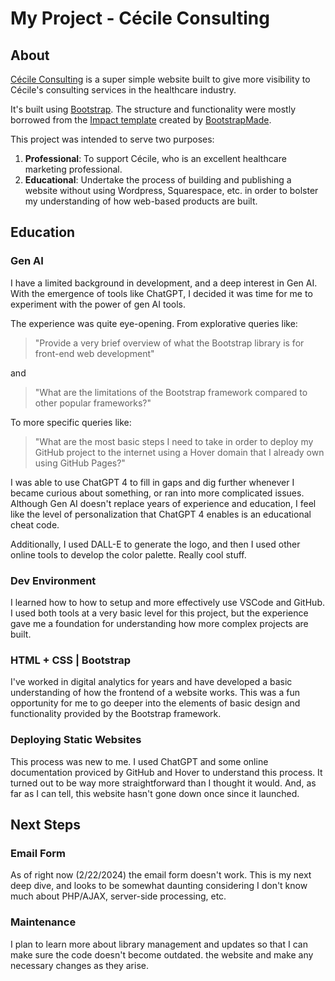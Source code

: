 # My Project - Cécile Consulting

## About

<a href="https://www.cecileconsulting.site" target="blank">Cécile Consulting</a> is a super simple website built to give more visibility to Cécile's consulting services in the healthcare industry.

It's built using <a href="https://getbootstrap.com/" target="blank">Bootstrap</a>. The structure and functionality were mostly borrowed from the <a href="https://bootstrapmade.com/impact-bootstrap-business-website-template/" target="blank">Impact template</a> created by <a href="https://bootstrapmade.com/" target="blank">BootstrapMade</a>.

This project was intended to serve two purposes:

1) **Professional**: To support Cécile, who is an excellent healthcare marketing professional.
2) **Educational**: Undertake the process of building and publishing a website without using Wordpress, Squarespace, etc. in order to bolster my understanding of how web-based products are built.

## Education

### Gen AI

I have a limited background in development, and a  deep interest in Gen AI. With the emergence of tools like ChatGPT, I decided it was time for me to experiment with the power of gen AI tools.

The experience was quite eye-opening. From explorative queries like:
> "Provide a very brief overview of what the Bootstrap library is for front-end web development"

and
> "What are the limitations of the Bootstrap framework compared to other popular frameworks?"

To more specific queries like:
> "What are the most basic steps I need to take in order to deploy my GitHub project to the internet using a Hover domain that I already own using GitHub Pages?"

I was able to use ChatGPT 4 to fill in gaps and dig further whenever I became curious about something, or ran into more complicated issues. Although Gen AI doesn't replace years of experience and education, I feel like the level of personalization that ChatGPT 4 enables is an educational cheat code.

Additionally, I used DALL-E to generate the logo, and then I used other online tools to develop the color palette. Really cool stuff.

### Dev Environment

I learned how to how to setup and more effectively use VSCode and GitHub. I used both tools at a very basic level for this project, but the experience gave me a foundation for understanding how more complex projects are built.

### HTML + CSS | Bootstrap

I've worked in digital analytics for years and have developed a basic understanding of how the frontend of a website works. This was a fun opportunity for me to go deeper into the elements of basic design and functionality provided by the Bootstrap framework.

### Deploying Static Websites

This process was new to me. I used ChatGPT and some online documentation proviced by GitHub and Hover to understand this process. It turned out to be way more straightforward than I thought it would. And, as far as I can tell, this website hasn't gone down once since it launched.

## Next Steps

### Email Form

As of right now (2/22/2024) the email form doesn't work. This is my next deep dive, and looks to be somewhat daunting considering I don't know much about PHP/AJAX, server-side processing, etc.

### Maintenance

I plan to learn more about library management and updates so that I can make sure the code doesn't become outdated. the website and make any necessary changes as they arise.
